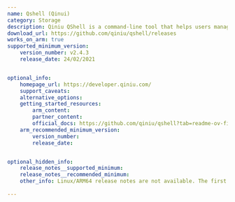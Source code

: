 ```yaml
---
name: Qshell (Qinui)
category: Storage
description: Qiniu QShell is a command-line tool that helps users manage files and resources stored on Qiniu Cloud Storage directly from their computer's terminal.
download_url: https://github.com/qiniu/qshell/releases
works_on_arm: true
supported_minimum_version:
    version_number: v2.4.3 
    release_date: 24/02/2021


optional_info:
    homepage_url: https://developer.qiniu.com/
    support_caveats:
    alternative_options:
    getting_started_resources:
        arm_content: 
        partner_content: 
        official_docs: https://github.com/qiniu/qshell?tab=readme-ov-file#%E5%AE%89%E8%A3%85
    arm_recommended_minimum_version:
        version_number: 
        release_date:


optional_hidden_info:
    release_notes__supported_minimum:
    release_notes__recommended_minimum:
    other_info: Linux/ARM64 release notes are not available. The first Linux/ARM64 tar is available in version v[2.4.3](https://github.com/qiniu/qshell/releases/tag/v2.4.3).
    
---
```

